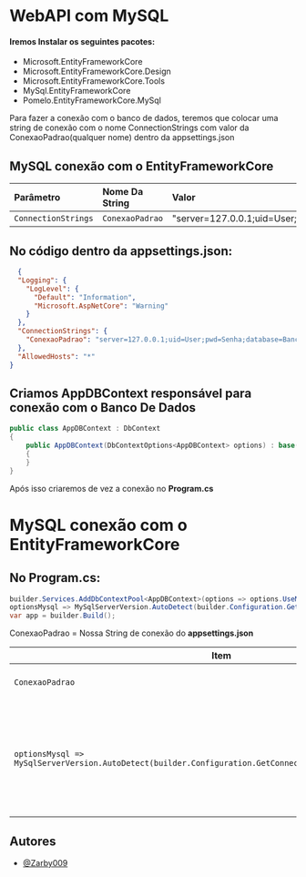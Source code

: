 # WebAPI com MySQL 
#### Iremos Instalar os seguintes pacotes: 

- Microsoft.EntityFrameworkCore
- Microsoft.EntityFrameworkCore.Design
- Microsoft.EntityFrameworkCore.Tools
- MySql.EntityFrameworkCore
- Pomelo.EntityFrameworkCore.MySql

Para fazer a conexão com o banco de dados, teremos que colocar uma string de conexão com o nome ConnectionStrings com valor da ConexaoPadrao(qualquer nome) dentro da appsettings.json



## MySQL conexão com o EntityFrameworkCore

| Parâmetro   | Nome Da String       | Valor                           |
| :---------- | :--------- | :---------------------------------- |
| `ConnectionStrings` | `ConexaoPadrao` | "server=127.0.0.1;uid=User;pwd=Senha;database=BancoDeDados" |



## No código dentro da appsettings.json:

```json
  {
  "Logging": {
    "LogLevel": {
      "Default": "Information",
      "Microsoft.AspNetCore": "Warning"
    }
  },
  "ConnectionStrings": {
    "ConexaoPadrao": "server=127.0.0.1;uid=User;pwd=Senha;database=BancoDeDados"
  },
  "AllowedHosts": "*"
}
```

## Criamos AppDBContext responsável para conexão com o Banco De Dados
```C#
public class AppDBContext : DbContext
{
    public AppDBContext(DbContextOptions<AppDBContext> options) : base(options)
    {
    }     
}
```

Após isso criaremos de vez a conexão no **Program.cs**
# MySQL conexão com o EntityFrameworkCore
## No Program.cs:

```C#
builder.Services.AddDbContextPool<AppDBContext>(options => options.UseMySQL(builder.Configuration.GetConnectionString("ConexaoPadrao"), 
optionsMysql => MySqlServerVersion.AutoDetect(builder.Configuration.GetConnectionString("ConexaoPadrao"))));
var app = builder.Build();

```
ConexaoPadrao = Nossa String de conexão do **appsettings.json**  






| Item                                                                                     | Explicação                                                                                         |
| ---------------------------------------------------------------------------------------- | -------------------------------------------------------------------------------------------------- |
| `ConexaoPadrao`                                                                          | String de conexão padrão                                                                           |
| `optionsMysql => MySqlServerVersion.AutoDetect(builder.Configuration.GetConnectionString("ConexaoPadrao"))` | Lambda com o AutoDetect do Pomelo para passar a versão do banco de dados usando também a `ConexaoPadrao` |



## Autores

- [@Zarby009](https://www.github.com/Zarby009)

